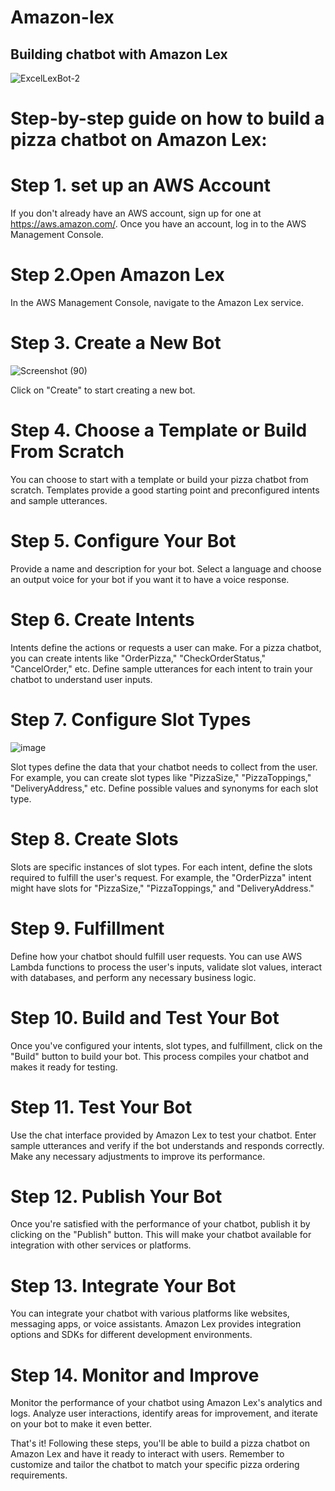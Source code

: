 # **Amazon-lex**

## **Building chatbot with Amazon Lex**
![ExcelLexBot-2](https://github.com/meru88tam/Amazon-lex/assets/145996763/1c2381b8-cd05-4909-86d8-8a95430cbff0)

# Step-by-step guide on how to build a pizza chatbot on Amazon Lex:

# Step 1. set up an AWS Account

If you don't already have an AWS account, sign up for one at https://aws.amazon.com/. Once you have an account, log in to the AWS Management Console.

# Step 2.**Open Amazon Lex**

In the AWS Management Console, navigate to the Amazon Lex service.

# Step 3. **Create a New Bot**
![Screenshot (90)](https://github.com/meru88tam/Amazon-lex/assets/145996763/10a715ed-5c87-47b5-a8d0-e556f79cc1fd)

Click on "Create" to start creating a new bot.

# Step 4. **Choose a Template or Build From Scratch**

You can choose to start with a template or build your pizza chatbot from scratch. Templates provide a good starting point and preconfigured intents and sample utterances.

# Step 5. **Configure Your Bot**

Provide a name and description for your bot. Select a language and choose an output voice for your bot if you want it to have a voice response.

# Step 6. **Create Intents**

Intents define the actions or requests a user can make. For a pizza chatbot, you can create intents like "OrderPizza," "CheckOrderStatus," "CancelOrder," etc. Define sample utterances for each intent to train your chatbot to understand user inputs.

# Step 7. **Configure Slot Types**
![image](https://github.com/meru88tam/Amazon-lex/assets/145996763/730070b4-e8d7-4097-a4f7-01b732e5a9b5)


Slot types define the data that your chatbot needs to collect from the user. For example, you can create slot types like "PizzaSize," "PizzaToppings," "DeliveryAddress," etc. Define possible values and synonyms for each slot type.

# Step 8. **Create Slots**

Slots are specific instances of slot types. For each intent, define the slots required to fulfill the user's request. For example, the "OrderPizza" intent might have slots for "PizzaSize," "PizzaToppings," and "DeliveryAddress."

# Step 9. **Fulfillment**

Define how your chatbot should fulfill user requests. You can use AWS Lambda functions to process the user's inputs, validate slot values, interact with databases, and perform any necessary business logic.

# Step 10. **Build and Test Your Bot**

Once you've configured your intents, slot types, and fulfillment, click on the "Build" button to build your bot. This process compiles your chatbot and makes it ready for testing.

# Step 11. **Test Your Bot**

Use the chat interface provided by Amazon Lex to test your chatbot. Enter sample utterances and verify if the bot understands and responds correctly. Make any necessary adjustments to improve its performance.

# Step 12. **Publish Your Bot**

Once you're satisfied with the performance of your chatbot, publish it by clicking on the "Publish" button. This will make your chatbot available for integration with other services or platforms.

# Step 13. **Integrate Your Bot**

You can integrate your chatbot with various platforms like websites, messaging apps, or voice assistants. Amazon Lex provides integration options and SDKs for different development environments.

# Step 14. **Monitor and Improve**

Monitor the performance of your chatbot using Amazon Lex's analytics and logs. Analyze user interactions, identify areas for improvement, and iterate on your bot to make it even better.

That's it! Following these steps, you'll be able to build a pizza chatbot on Amazon Lex and have it ready to interact with users. Remember to customize and tailor the chatbot to match your specific pizza ordering requirements.
